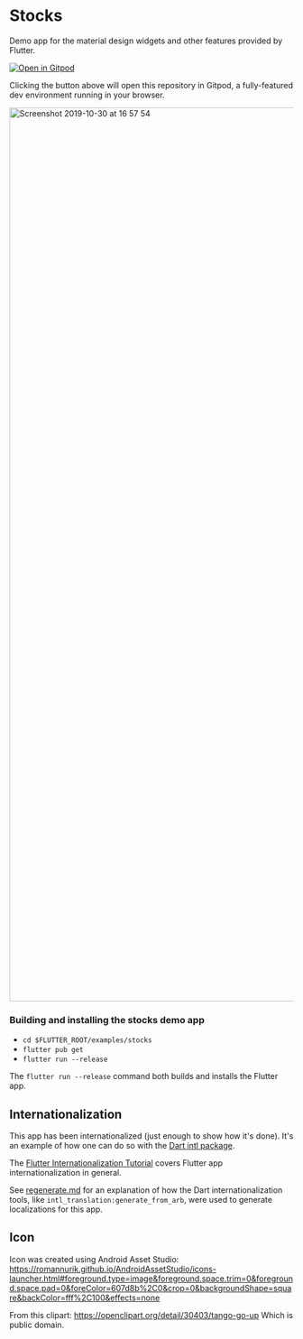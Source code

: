 # Stocks

Demo app for the material design widgets and other features provided by Flutter.

[![Open in Gitpod](https://gitpod.io/button/open-in-gitpod.svg)](https://gitpod.io/from-referrer/)

Clicking the button above will open this repository in Gitpod, a fully-featured dev environment running in your browser.

<img width="1585" alt="Screenshot 2019-10-30 at 16 57 54" src="https://user-images.githubusercontent.com/372735/67875300-71596300-fb36-11e9-85da-dbbd5e322bf6.png">

### Building and installing the stocks demo app

* `cd $FLUTTER_ROOT/examples/stocks`
* `flutter pub get`
* `flutter run --release`

The `flutter run --release` command both builds and installs the Flutter app.

## Internationalization

This app has been internationalized (just enough to show how it's
done). It's an example of how one can do so with the
[Dart intl package](https://pub.dev/packages/intl).

The [Flutter Internationalization Tutorial](https://flutter.dev/tutorials/internationalization/)
covers Flutter app internationalization in general.

See [regenerate.md](lib/i18n/regenerate.md) for an explanation
of how the Dart internationalization tools, like
`intl_translation:generate_from_arb`, were used to generate
localizations for this app.

## Icon

Icon was created using Android Asset Studio:
https://romannurik.github.io/AndroidAssetStudio/icons-launcher.html#foreground.type=image&foreground.space.trim=0&foreground.space.pad=0&foreColor=607d8b%2C0&crop=0&backgroundShape=square&backColor=fff%2C100&effects=none

From this clipart:
https://openclipart.org/detail/30403/tango-go-up
Which is public domain.

